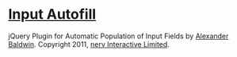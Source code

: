 ﻿[Input Autofill][3]
===================

jQuery Plugin for Automatic Population of Input Fields by [Alexander Baldwin][1].
Copyright 2011, [nerv Interactive Limited][2].

[1]: http://mynameiszanders.github.com/ "Alexander Baldwin"
[2]: http://nerv.co.uk "nerv Interactive: Digital Agency"
[3]: https://github.com/mynameiszanders/inputAutoFill "Input Autofill"
